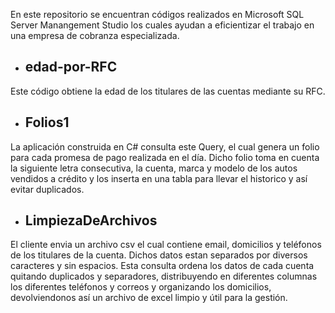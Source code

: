 En este repositorio se encuentran códigos realizados en Microsoft SQL Server Manangement Studio los cuales ayudan a eficientizar 
el trabajo en una empresa de cobranza especializada.

- ## edad-por-RFC
Este código obtiene la edad de los titulares de las cuentas mediante su RFC.


- ## Folios1
La aplicación construida en C# consulta este Query, el cual genera un folio para cada promesa de pago realizada en el día.
Dicho folio toma en cuenta la siguiente letra consecutiva, la cuenta, marca y modelo de los autos vendidos a crédito y los inserta en una tabla para llevar el historico y así evitar duplicados.



- ## LimpiezaDeArchivos
El cliente envia un archivo csv el cual contiene email, domicilios y teléfonos de los titulares de la cuenta. Dichos datos estan separados por diversos caracteres y sin espacios. Esta consulta ordena los datos de cada cuenta quitando duplicados y separadores, distribuyendo en diferentes columnas los diferentes teléfonos y correos y organizando los domicilios, devolviendonos así un archivo de excel limpio y útil para la gestión.



